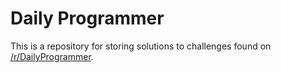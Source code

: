 # Daily Programmer
This is a repository for storing solutions to challenges found on [/r/DailyProgrammer](https://old.reddit.com/r/dailyprogrammer/).
